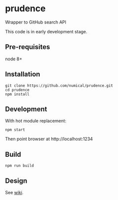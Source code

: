# prudence
Wrapper to GitHub search API

This code is in early development stage.

## Pre-requisites
node 8+

## Installation
```
git clone https://github.com/numical/prudence.git
cd prudence
npm install
```

## Development
With hot module replacement:
```
npm start
```
Then point browser at http://localhost:1234

## Build
```
npm run build
```

## Design
See [wiki](https://github.com/numical/prudence/wiki).
